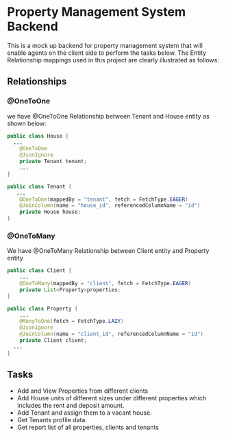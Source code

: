 # Property Management System Backend
This is a mock up backend for property management system that will enable agents on the client side to perform the tasks below.  The Entity Relationship mappings used in this project are clearly illustrated as follows:

## Relationships
### @OneToOne
we have @OneToOne Relationship between Tenant and House entity as shown below:
```java
public class House {
  ...
    @OneToOne
    @JsonIgnore
    private Tenant tenant;
    ...
}
```
```java
public class Tenant {
   ...
    @OneToOne(mappedBy = "tenant", fetch = FetchType.EAGER)
    @JoinColumn(name = "house_id", referencedColumnName = "id")
    private House house;
}
```
### @OneToMany
We have @OneToMany Relationship between Client entity and Property entity
```java
public class Client {
    ...
    @OneToMany(mappedBy = "client", fetch = FetchType.EAGER)
    private List<Property>properties;
}
```
```java
public class Property {
    ...
    @ManyToOne(fetch = FetchType.LAZY)
    @JsonIgnore
    @JoinColumn(name = "client_id", referencedColumnName = "id")
    private Client client;
  ...
}
```


## Tasks
- Add and View Properties from different clients
- Add House units of different sizes under different properties which includes the rent and deposit amount.
- Add Tenant and assign them to a vacant house.
- Get Tenants profile data.
- Get report list of all properties, clients and tenants
